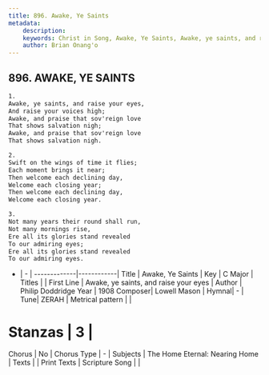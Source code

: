 ```yaml
---
title: 896. Awake, Ye Saints
metadata:
    description: 
    keywords: Christ in Song, Awake, Ye Saints, Awake, ye saints, and raise your eyes, 
    author: Brian Onang'o
---
```



## 896. AWAKE, YE SAINTS

```txt
1.
Awake, ye saints, and raise your eyes,
And raise your voices high;
Awake, and praise that sov'reign love
That shows salvation nigh;
Awake, and praise that sov'reign love
That shows salvation nigh.

2.
Swift on the wings of time it flies;
Each moment brings it near;
Then welcome each declining day,
Welcome each closing year;
Then welcome each declining day,
Welcome each closing year.

3.
Not many years their round shall run,
Not many mornings rise,
Ere all its glories stand revealed
To our admiring eyes;
Ere all its glories stand revealed
To our admiring eyes.

```

- |   -  |
-------------|------------|
Title | Awake, Ye Saints |
Key | C Major |
Titles |  |
First Line | Awake, ye saints, and raise your eyes |
Author | Philip Doddridge
Year | 1908
Composer| Lowell Mason |
Hymnal|  - |
Tune| ZERAH |
Metrical pattern | |
# Stanzas | 3 |
Chorus | No |
Chorus Type | - |
Subjects | The Home Eternal: Nearing Home |
Texts |  |
Print Texts | 
Scripture Song |  |
  

